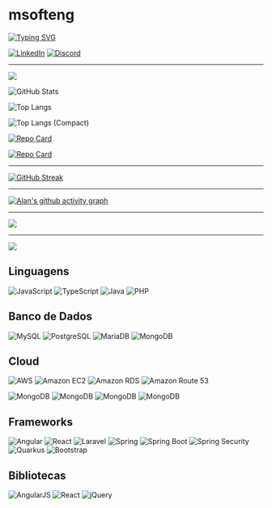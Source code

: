 # msofteng

<p>

[![Typing SVG](https://readme-typing-svg.herokuapp.com/?color=ffffff&size=50&center=true&vCenter=true&width=1000&lines=Meu+nome+é+Mateus+Silva;Desenvolvedor+de+Software)](https://git.io/typing-svg)

[![LinkedIn](https://img.shields.io/badge/LinkedIn-000?style=for-the-badge&logo=linkedin&logoColor=0E76A8)](https://www.linkedin.com/in/SEUUSERNAME/)
[![Discord](https://img.shields.io/badge/Discord-000?style=for-the-badge&logo=discord)](https://www.discord.com/in/SEUUSERNAME/)

---
<p>

![](https://quotes-github-readme.vercel.app/api?type=horizontal&theme=tokyonight)

![GitHub Stats](https://github-readme-stats.vercel.app/api?username=msofteng&theme=transparent&bg_color=000&border_color=30A3DC&show_icons=true&icon_color=30A3DC&title_color=E94D5F&text_color=FFF)

![Top Langs](https://github-readme-stats-git-masterrstaa-rickstaa.vercel.app/api/top-langs/?username=msofteng&bg_color=000&border_color=30A3DC&title_color=E94D5F&text_color=FFF)

![Top Langs (Compact)](https://github-readme-stats-git-masterrstaa-rickstaa.vercel.app/api/top-langs/?username=msofteng&layout=compact&bg_color=000&border_color=30A3DC&title_color=E94D5F&text_color=FFF)

[![Repo Card](https://github-readme-stats.vercel.app/api/pin/?username=msofteng&repo=bootcampsantander&bg_color=000&border_color=30A3DC&show_icons=true&icon_color=30A3DC&title_color=E94D5F&text_color=FFF)](https://github.com/msofteng/bootcampsantander)

[![Repo Card](https://github-readme-stats.vercel.app/api/pin/?username=msofteng&repo=testes-ibm&bg_color=000&border_color=30A3DC&show_icons=true&icon_color=30A3DC&title_color=E94D5F&text_color=FFF)](https://github.com/msofteng/testes-ibm)

---
<p>

[![GitHub Streak](https://streak-stats.demolab.com/?user=msofteng&theme=bear&background=000&border=30A3DC&dates=FFF)](https://git.io/streak-stats)

---
<p>

[![Alan's github activity graph](https://github-readme-activity-graph.vercel.app/graph?username=msofteng&bg_color=0d1117&color=6695b2&line=ffffff&point=ff0000&area=true&hide_border=true)](https://github.com/ashutosh00710/github-readme-activity-graph)

---
<p>

<img src="https://github-profile-trophy.vercel.app/?username=msofteng&theme=dracula&row=3&no-bg=true&column=5&margin-w=15&margin-h=15" />

---
<p>

<img src="https://profile-counter.glitch.me/{msofteng}/count.svg" />

## Linguagens

![JavaScript](https://img.shields.io/badge/JavaScript-000?style=for-the-badge&logo=javascript)
![TypeScript](https://img.shields.io/badge/TypeScript-000?style=for-the-badge&logo=typescript)
![Java](https://img.shields.io/badge/Java-000?style=for-the-badge&logo=openjdk)
![PHP](https://img.shields.io/badge/PHP-000?style=for-the-badge&logo=php)

## Banco de Dados

![MySQL](https://img.shields.io/badge/MySQL-000?style=for-the-badge&logo=mysql)
![PostgreSQL](https://img.shields.io/badge/PostgreSQL-000?style=for-the-badge&logo=PostgreSQL)
![MariaDB](https://img.shields.io/badge/MariaDB-000?style=for-the-badge&logo=MariaDB)
![MongoDB](https://img.shields.io/badge/MongoDB-000?style=for-the-badge&logo=MongoDB)

## Cloud

![AWS](https://img.shields.io/badge/AWS-000?style=for-the-badge&logo=amazonaws&logoColor=FF9900)
![Amazon EC2](https://img.shields.io/badge/Amazon%20EC2-000?style=for-the-badge&logo=amazonec2&logoColor=FF9900)
![Amazon RDS](https://img.shields.io/badge/Amazon%20RDS-000?style=for-the-badge&logo=amazonrds&logoColor=FF9900)
![Amazon Route 53](https://img.shields.io/badge/Amazon%20Route%2053-000?style=for-the-badge&logo=amazonroute53&logoColor=FF9900)

![MongoDB](https://img.shields.io/badge/MongoDB-000?style=for-the-badge&logo=MongoDB)
![MongoDB](https://img.shields.io/badge/MongoDB-000?style=for-the-badge&logo=MongoDB)
![MongoDB](https://img.shields.io/badge/MongoDB-000?style=for-the-badge&logo=MongoDB)
![MongoDB](https://img.shields.io/badge/MongoDB-000?style=for-the-badge&logo=MongoDB)


## Frameworks

![Angular](https://img.shields.io/badge/Angular-000?style=for-the-badge&logo=angular&logoColor=C3002F)
![React](https://img.shields.io/badge/React-000?style=for-the-badge&logo=react)
![Laravel](https://img.shields.io/badge/Laravel-000?style=for-the-badge&logo=Laravel)
![Spring](https://img.shields.io/badge/Spring-000?style=for-the-badge&logo=Spring)
![Spring Boot](https://img.shields.io/badge/Spring%20Boot-000?style=for-the-badge&logo=SpringBoot)
![Spring Security](https://img.shields.io/badge/Spring%20Security-000?style=for-the-badge&logo=springsecurity)
![Quarkus](https://img.shields.io/badge/Quarkus-000?style=for-the-badge&logo=quarkus)
![Bootstrap](https://img.shields.io/badge/Bootstrap-000?style=for-the-badge&logo=Bootstrap)

## Bibliotecas

![AngularJS](https://img.shields.io/badge/AngularJS-000?style=for-the-badge&logo=AngularJS&logoColor=E23237)
![React](https://img.shields.io/badge/React-000?style=for-the-badge&logo=React)
![jQuery](https://img.shields.io/badge/jQuery-000?style=for-the-badge&logo=jquery&logoColor=0769AD)
